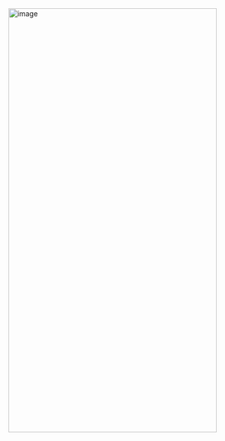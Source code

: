 <img width="413" height="840" alt="image" src="https://github.com/user-attachments/assets/45b4ea15-208a-4374-bdfe-46c125ae222b" />
